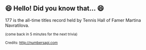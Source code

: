 ## :smile: Hello! Did you know that... :smile:
177 is the all-time titles record held by Tennis Hall of Famer Martina Navratilova.

<sup>(come back in 5 minutes for the next trivia)</sup>


<sup>Credits: http://numbersapi.com</sup>
